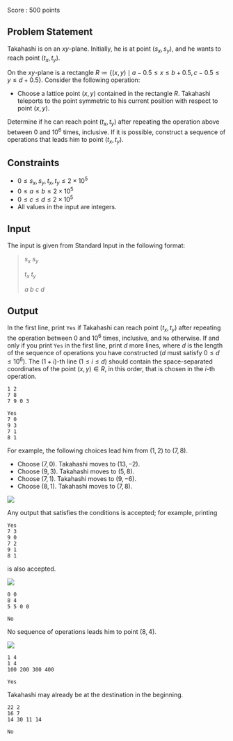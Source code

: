 Score : $500$ points

## Problem Statement

Takahashi is on an $xy$-plane.
Initially, he is at point $(s _ x,s _ y)$,
and he wants to reach point $(t _ x,t _ y)$.

On the $xy$-plane is a rectangle $R\coloneqq\lbrace(x,y)\mid a-0.5\leq x\leq b+0.5,c-0.5\leq y\leq d+0.5\rbrace$.
Consider the following operation:

- Choose a lattice point $(x,y)$ contained in the rectangle $R$.  Takahashi teleports to the point symmetric to his current position with respect to point $(x,y)$.

Determine if he can reach point $(t _ x,t _ y)$ after repeating the operation above between $0$ and $10^6$ times, inclusive.
If it is possible, construct a sequence of operations that leads him to point $(t _ x,t _ y)$.

## Constraints

- $0\leq s _ x,s _ y,t _ x,t _ y\leq2\times10^5$
- $0\leq a\leq b\leq2\times10^5$
- $0\leq c\leq d\leq2\times10^5$
- All values in the input are integers.

## Input

The input is given from Standard Input in the following format:

> $s _ x$ $s _ y$
> 
> $t _ x$ $t _ y$
> 
> $a$ $b$ $c$ $d$

## Output

In the first line, print `Yes` if Takahashi can reach point $(t _ x,t _ y)$ after repeating the operation between $0$ and $10^6$ times, inclusive, and `No` otherwise.
If and only if you print `Yes` in the first line, print $d$ more lines, where $d$ is the length of the sequence of operations you have constructed ($d$ must satisfy $0\leq d\leq10^6$).
The $(1+i)$-th line $(1\leq i\leq d)$ should contain the space-separated coordinates of the point $(x, y)\in R$, in this order, that is chosen in the $i$-th operation.

```input1
1 2
7 8
7 9 0 3
```

```output1
Yes
7 0
9 3
7 1
8 1
```

For example, the following choices lead him from $(1,2)$ to $(7,8)$.

- Choose $(7,0)$.  Takahashi moves to $(13,-2)$.
- Choose $(9,3)$.  Takahashi moves to $(5,8)$.
- Choose $(7,1)$.  Takahashi moves to $(9,-6)$.
- Choose $(8,1)$.  Takahashi moves to $(7,8)$.

![](https://img.atcoder.jp/abc289/d6d2cc458bbc92e975ba267856f673cf.png)

Any output that satisfies the conditions is accepted; for example, printing

```output1
Yes
7 3
9 0
7 2
9 1
8 1
```

is also accepted.

![](https://img.atcoder.jp/abc289/3faa56b1d245b87bd4cc36083495383c.png)

```input2
0 0
8 4
5 5 0 0
```

```output2
No
```

No sequence of operations leads him to point $(8,4)$.

![](https://img.atcoder.jp/abc289/eb363d09e74f89c5474a4fc7529308bc.png)

```input3
1 4
1 4
100 200 300 400
```

```output3
Yes
```

Takahashi may already be at the destination in the beginning.

```input4
22 2
16 7
14 30 11 14
```

```output4
No
```